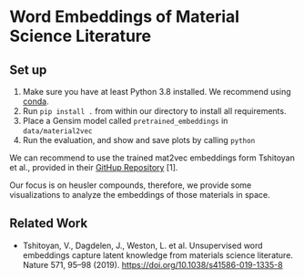 # Word Embeddings of Material Science Literature

## Set up 
1. Make sure you have at least Python 3.8 installed. We recommend using [conda](https://conda.io). 
2. Run `pip install .` from within our directory to install all requirements. 
3. Place a Gensim model called `pretrained_embeddings` in `data/material2vec`
4. Run the evaluation, and show and save plots by calling `python `

We can recommend to use the trained mat2vec embeddings form Tshitoyan et al., provided in 
their [GitHup Repository](https://github.com/materialsintelligence/mat2vec) [1].

Our focus is on heusler compounds, therefore, we provide some visualizations to analyze the embeddings of those 
materials in space. 

## Related Work
* Tshitoyan, V., Dagdelen, J., Weston, L. et al. Unsupervised word embeddings capture latent knowledge from materials science literature. Nature 571, 95–98 (2019). https://doi.org/10.1038/s41586-019-1335-8
